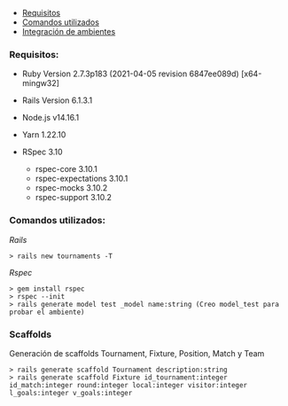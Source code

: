 - [Requisitos](#requisitos)
- [Comandos utilizados](#comandos_utilizados)
- [Integración de ambientes](#integración_de_ambientes)

### Requisitos:

- Ruby Version 2.7.3p183 (2021-04-05 revision 6847ee089d) [x64-mingw32]

- Rails Version 6.1.3.1

- Node.js v14.16.1

- Yarn 1.22.10

- RSpec 3.10
  - rspec-core 3.10.1
  - rspec-expectations 3.10.1
  - rspec-mocks 3.10.2
  - rspec-support 3.10.2

### Comandos utilizados:

_Rails_

```
> rails new tournaments -T
```

_Rspec_

```
> gem install rspec
> rspec --init
> rails generate model test _model name:string (Creo model_test para probar el ambiente)
```

### Scaffolds
Generación de scaffolds Tournament, Fixture, Position, Match y Team
```
> rails generate scaffold Tournament description:string
> rails generate scaffold Fixture id_tournament:integer id_match:integer round:integer local:integer visitor:integer l_goals:integer v_goals:integer

```
